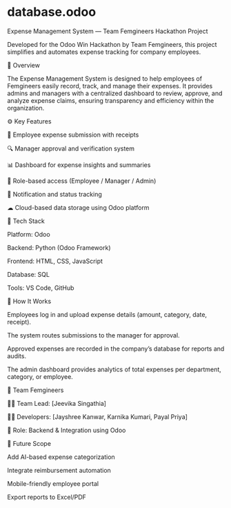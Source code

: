 # database.odoo
 Expense Management System — Team Femgineers
 Hackathon Project

Developed for the Odoo Win Hackathon by Team Femgineers, this project simplifies and automates expense tracking for company employees.

📘 Overview

The Expense Management System is designed to help employees of Femgineers easily record, track, and manage their expenses.
It provides admins and managers with a centralized dashboard to review, approve, and analyze expense claims, ensuring transparency and efficiency within the organization.

⚙ Key Features

🧾 Employee expense submission with receipts

🔍 Manager approval and verification system

📊 Dashboard for expense insights and summaries

💼 Role-based access (Employee / Manager / Admin)

🔔 Notification and status tracking

☁ Cloud-based data storage using Odoo platform

🧠 Tech Stack

Platform: Odoo

Backend: Python (Odoo Framework)

Frontend: HTML, CSS, JavaScript

Database: SQL

Tools: VS Code, GitHub

🚀 How It Works

Employees log in and upload expense details (amount, category, date, receipt).

The system routes submissions to the manager for approval.

Approved expenses are recorded in the company’s database for reports and audits.

The admin dashboard provides analytics of total expenses per department, category, or employee.

🧩 Team Femgineers

👩‍💻 Team Lead: [Jeevika Singathia]

👩‍💻 Developers: [Jayshree Kanwar, Karnika Kumari, Payal Priya]

🧠 Role: Backend & Integration using Odoo

🔮 Future Scope

Add AI-based expense categorization

Integrate reimbursement automation

Mobile-friendly employee portal

Export reports to Excel/PDF
